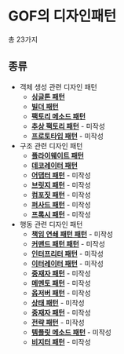 # GOF의 디자인패턴
총 23가지
## 종류
* 객체 생성 관련 디자인 패턴
    * [**싱글톤 패턴**](https://github.com/jungtaemin/TIL/blob/main/OOP/%EC%8B%B1%EA%B8%80%ED%86%A4%20%ED%8C%A8%ED%84%B4.md)
    * [**빌더 패턴**](https://github.com/jungtaemin/TIL/blob/main/%EA%B0%9D%EC%B2%B4%20%EC%83%9D%EC%84%B1/%EB%B9%8C%EB%93%9C%ED%8C%A8%ED%84%B4.md) 
    * [**팩토리 메소드 패턴**](https://github.com/jungtaemin/TIL/blob/main/OOP/%ED%8C%A9%ED%86%A0%EB%A6%AC%20%EB%A9%94%EC%86%8C%EB%93%9C%20%ED%8C%A8%ED%84%B4.md)
    * [**추상 팩토리 패턴**]() - 미작성
    * [**프로토타입 패턴**]() - 미작성
* 구조 관련 디자인 패턴
    * [**플라이웨이트 패턴**](https://github.com/jungtaemin/TIL/blob/main/OOP/%ED%94%8C%EB%9D%BC%EC%9D%B4%EC%9B%A8%EC%9D%B4%ED%8A%B8%20%ED%8C%A8%ED%84%B4.md)
    * [**데코레이터 패턴**](https://github.com/jungtaemin/TIL/blob/main/OOP/%EB%8D%B0%EC%BD%94%EB%A0%88%EC%9D%B4%ED%84%B0%20%ED%8C%A8%ED%84%B4.md)
     * [**어댑터 패턴**]() - 미작성
     * [**브릿지 패턴**]() - 미작성
     * [**컴포짓 패턴**]() - 미작성
     * [**퍼사드 패턴**]()  - 미작성
     * [**프록시 패턴**]()  - 미작성
* 행동 관련 디자인 패턴
     * [**책임 연쇄 패턴 패턴**]()      - 미작성    
     * [**커맨드 패턴 패턴**]() - 미작성
     * [**인터프리터 패턴**]() - 미작성
     * [**이터레이터 패턴**]() - 미작성
     * [**중재자 패턴**]()  - 미작성
     * [**메멘토 패턴**]()  - 미작성
     * [**옵저버 패턴**]() - 미작성
     * [**상태 패턴**]() - 미작성
     * [**중재자 패턴**]() - 미작성
     * [**전략 패턴**]()  - 미작성
     * [**템플릿 메소드 패턴**]()  - 미작성
     * [**비지터 패턴**]()  - 미작성